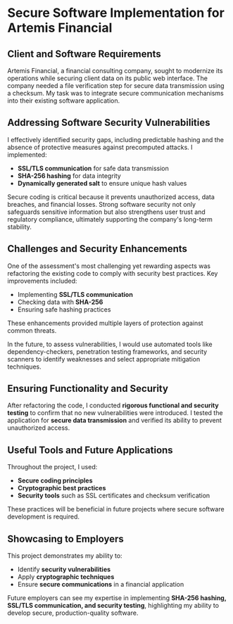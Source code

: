 # Secure Software Implementation for Artemis Financial

## Client and Software Requirements  
Artemis Financial, a financial consulting company, sought to modernize its operations while securing client data on its public web interface. The company needed a file verification step for secure data transmission using a checksum. My task was to integrate secure communication mechanisms into their existing software application.

## Addressing Software Security Vulnerabilities  
I effectively identified security gaps, including predictable hashing and the absence of protective measures against precomputed attacks. I implemented:  

- **SSL/TLS communication** for safe data transmission  
- **SHA-256 hashing** for data integrity  
- **Dynamically generated salt** to ensure unique hash values  

Secure coding is critical because it prevents unauthorized access, data breaches, and financial losses. Strong software security not only safeguards sensitive information but also strengthens user trust and regulatory compliance, ultimately supporting the company's long-term stability.

## Challenges and Security Enhancements  
One of the assessment's most challenging yet rewarding aspects was refactoring the existing code to comply with security best practices. Key improvements included:  

- Implementing **SSL/TLS communication**  
- Checking data with **SHA-256**  
- Ensuring safe hashing practices  

These enhancements provided multiple layers of protection against common threats.

In the future, to assess vulnerabilities, I would use automated tools like dependency-checkers, penetration testing frameworks, and security scanners to identify weaknesses and select appropriate mitigation techniques.

## Ensuring Functionality and Security  
After refactoring the code, I conducted **rigorous functional and security testing** to confirm that no new vulnerabilities were introduced. I tested the application for **secure data transmission** and verified its ability to prevent unauthorized access.

## Useful Tools and Future Applications  
Throughout the project, I used:  

- **Secure coding principles**  
- **Cryptographic best practices**  
- **Security tools** such as SSL certificates and checksum verification  

These practices will be beneficial in future projects where secure software development is required.

## Showcasing to Employers  
This project demonstrates my ability to:  

- Identify **security vulnerabilities**  
- Apply **cryptographic techniques**  
- Ensure **secure communications** in a financial application  

Future employers can see my expertise in implementing **SHA-256 hashing, SSL/TLS communication, and security testing**, highlighting my ability to develop secure, production-quality software.
